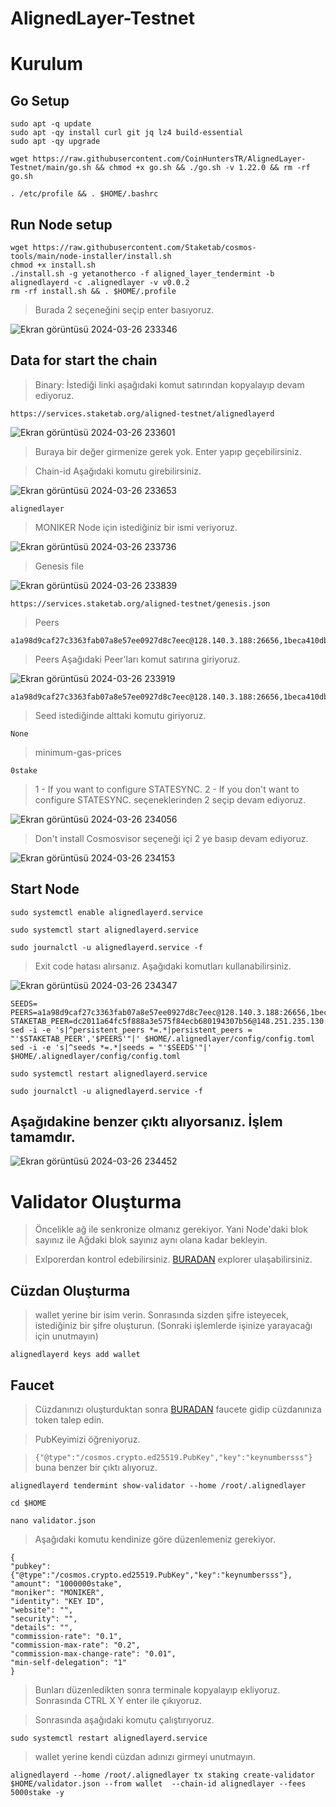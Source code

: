 # AlignedLayer-Testnet

# Kurulum

## Go Setup
```
sudo apt -q update
sudo apt -qy install curl git jq lz4 build-essential
sudo apt -qy upgrade
```
```
wget https://raw.githubusercontent.com/CoinHuntersTR/AlignedLayer-Testnet/main/go.sh && chmod +x go.sh && ./go.sh -v 1.22.0 && rm -rf go.sh
```

```
. /etc/profile && . $HOME/.bashrc
```
## Run Node setup

```
wget https://raw.githubusercontent.com/Staketab/cosmos-tools/main/node-installer/install.sh
chmod +x install.sh
./install.sh -g yetanotherco -f aligned_layer_tendermint -b alignedlayerd -c .alignedlayer -v v0.0.2
rm -rf install.sh && . $HOME/.profile
```

> Burada 2 seçeneğini seçip enter basıyoruz.


![Ekran görüntüsü 2024-03-26 233346](https://github.com/CoinHuntersTR/AlignedLayer-Testnet/assets/111747226/365e6a1a-f9f1-4bca-9f8d-0c590f6925c1)

## Data for start the chain

> Binary: İstediği linki aşağıdaki komut satırından kopyalayıp devam ediyoruz.

```
https://services.staketab.org/aligned-testnet/alignedlayerd
```

![Ekran görüntüsü 2024-03-26 233601](https://github.com/CoinHuntersTR/AlignedLayer-Testnet/assets/111747226/85898d22-2165-41d4-853f-9099a8023172)

> Buraya bir değer girmenize gerek yok. Enter yapıp geçebilirsiniz.

> Chain-id Aşağıdaki komutu girebilirsiniz.

![Ekran görüntüsü 2024-03-26 233653](https://github.com/CoinHuntersTR/AlignedLayer-Testnet/assets/111747226/9202bf88-ca76-43fa-9f46-2a7ed1d6aef0)

```
alignedlayer
```

> MONIKER Node için istediğiniz bir ismi veriyoruz.

![Ekran görüntüsü 2024-03-26 233736](https://github.com/CoinHuntersTR/AlignedLayer-Testnet/assets/111747226/faf82127-8964-426e-af8f-34e215c8f89c)
 

> Genesis file

![Ekran görüntüsü 2024-03-26 233839](https://github.com/CoinHuntersTR/AlignedLayer-Testnet/assets/111747226/5fe75545-8cac-4b99-add8-2ac7a8af2ec9) 

```
https://services.staketab.org/aligned-testnet/genesis.json
```

> Peers


```
a1a98d9caf27c3363fab07a8e57ee0927d8c7eec@128.140.3.188:26656,1beca410dba8907a61552554b242b4200788201c@91.107.239.79:26656,f9000461b5f535f0c13a543898cc7ac1cd10f945@88.99.174.203:26656,ca2f644f3f47521ff8245f7a5183e9bbb762c09d@116.203.81.174:26656
```

> Peers Aşağıdaki Peer'ları komut satırına giriyoruz.

![Ekran görüntüsü 2024-03-26 233919](https://github.com/CoinHuntersTR/AlignedLayer-Testnet/assets/111747226/d064ddc2-0e3c-4974-877a-6d5b3f7a889c)

```
a1a98d9caf27c3363fab07a8e57ee0927d8c7eec@128.140.3.188:26656,1beca410dba8907a61552554b242b4200788201c@91.107.239.79:26656,f9000461b5f535f0c13a543898cc7ac1cd10f945@88.99.174.203:26656,ca2f644f3f47521ff8245f7a5183e9bbb762c09d@116.203.81.174:26656
```

> Seed istediğinde alttaki komutu giriyoruz.

```
None
```

> minimum-gas-prices 

```
0stake
```
>  1 - If you want to configure STATESYNC. 2 - If you don't want to configure STATESYNC. seçeneklerinden 2 seçip devam ediyoruz.

![Ekran görüntüsü 2024-03-26 234056](https://github.com/CoinHuntersTR/AlignedLayer-Testnet/assets/111747226/27debbb2-4997-4c4e-ae07-899ce553aebd)

> Don't install Cosmosvisor seçeneği içi 2 ye basıp devam ediyoruz.

![Ekran görüntüsü 2024-03-26 234153](https://github.com/CoinHuntersTR/AlignedLayer-Testnet/assets/111747226/458b256f-7178-4919-837c-03f8bcc32265)

## Start Node

```
sudo systemctl enable alignedlayerd.service
```
```
sudo systemctl start alignedlayerd.service
```
```
sudo journalctl -u alignedlayerd.service -f
```



> Exit code hatası alırsanız. Aşağıdaki komutları kullanabilirsiniz.

![Ekran görüntüsü 2024-03-26 234347](https://github.com/CoinHuntersTR/AlignedLayer-Testnet/assets/111747226/f6541038-beee-4e0c-9dc6-c60e560594ec)


```
SEEDS=
PEERS=a1a98d9caf27c3363fab07a8e57ee0927d8c7eec@128.140.3.188:26656,1beca410dba8907a61552554b242b4200788201c@91.107.239.79:26656,f9000461b5f535f0c13a543898cc7ac1cd10f945@88.99.174.203:26656,ca2f644f3f47521ff8245f7a5183e9bbb762c09d@116.203.81.174:26656
STAKETAB_PEER=dc2011a64fc5f888a3e575f84ecb680194307b56@148.251.235.130:20656
sed -i -e 's|^persistent_peers *=.*|persistent_peers = "'$STAKETAB_PEER','$PEERS'"|' $HOME/.alignedlayer/config/config.toml
sed -i -e 's|^seeds *=.*|seeds = "'$SEEDS'"|' $HOME/.alignedlayer/config/config.toml
```

```
sudo systemctl restart alignedlayerd.service
```
```
sudo journalctl -u alignedlayerd.service -f
```
## Aşağıdakine benzer çıktı alıyorsanız. İşlem tamamdır.
![Ekran görüntüsü 2024-03-26 234452](https://github.com/CoinHuntersTR/AlignedLayer-Testnet/assets/111747226/4d6e505f-697a-420a-acb3-02b22dd82fa8)

# Validator Oluşturma

> Öncelikle ağ ile senkronize olmanız gerekiyor. Yani Node'daki blok sayınız ile Ağdaki blok sayınız aynı olana kadar bekleyin.

> Exlporerdan kontrol edebilirsiniz. [BURADAN](https://testnet.alignedlayer.explorers.guru/) explorer ulaşabilirsiniz.

## Cüzdan Oluşturma

> wallet yerine bir isim verin. Sonrasında sizden şifre isteyecek, istediğiniz bir şifre oluşturun. (Sonraki işlemlerde işinize yarayacağı için unutmayın)

```
alignedlayerd keys add wallet
```

## Faucet

> Cüzdanınızı oluşturduktan sonra [BURADAN](https://faucet.alignedlayer.com/) faucete gidip cüzdanınıza token talep edin.

> PubKeyimizi öğreniyoruz.

>  `{"@type":"/cosmos.crypto.ed25519.PubKey","key":"keynumbersss"}` buna benzer bir çıktı alıyoruz.

```
alignedlayerd tendermint show-validator --home /root/.alignedlayer
```

```
cd $HOME
```
```
nano validator.json
```

> Aşağıdaki komutu kendinize göre düzenlemeniz gerekiyor.

```
{
"pubkey": {"@type":"/cosmos.crypto.ed25519.PubKey","key":"keynumbersss"}, 
"amount": "1000000stake",
"moniker": "MONIKER",
"identity": "KEY ID",
"website": "",
"security": "",
"details": "",
"commission-rate": "0.1",
"commission-max-rate": "0.2",
"commission-max-change-rate": "0.01",
"min-self-delegation": "1"
}
```

> Bunları düzenledikten sonra terminale kopyalayıp ekliyoruz. Sonrasında CTRL X Y enter ile çıkıyoruz.

> Sonrasında aşağıdaki komutu çalıştırıyoruz.


```
sudo systemctl restart alignedlayerd.service
```

> wallet yerine kendi cüzdan adınızı girmeyi unutmayın.

```
alignedlayerd --home /root/.alignedlayer tx staking create-validator $HOME/validator.json --from wallet  --chain-id alignedlayer --fees 5000stake -y
```
